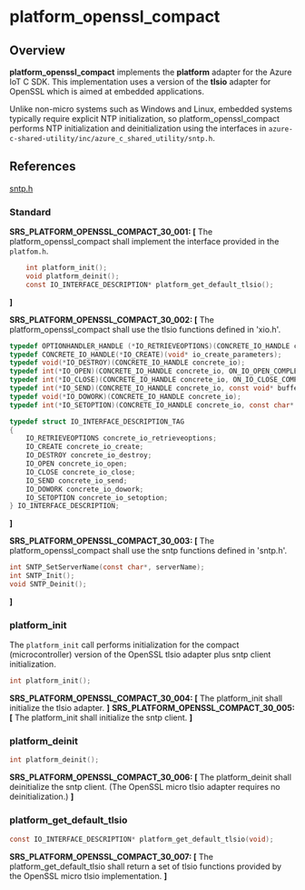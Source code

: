 platform_openssl_compact
=============

## Overview

**platform_openssl_compact** implements the **platform** adapter for the Azure IoT C SDK. This implementation
uses a version of the **tlsio** adapter for OpenSSL which is aimed at embedded applications.

Unlike non-micro systems such as Windows and Linux, embedded systems typically
require explicit NTP initialization, so platform_openssl_compact performs NTP
initialization and deinitialization using the interfaces in `azure-c-shared-utility/inc/azure_c_shared_utility/sntp.h`.

## References
[sntp.h](https://github.com/Azure/azure-c-shared-utility/tree/master/inc/azure_c_shared_utility/sntp.h)

###  Standard

**SRS_PLATFORM_OPENSSL_COMPACT_30_001: [** The platform_openssl_compact shall implement the interface provided in the `platfom.h`.


```c
    int platform_init();
    void platform_deinit();
    const IO_INTERFACE_DESCRIPTION* platform_get_default_tlsio();
```
**]**

**SRS_PLATFORM_OPENSSL_COMPACT_30_002: [** The platform_openssl_compact shall use the tlsio functions defined in 'xio.h'.
```c
typedef OPTIONHANDLER_HANDLE (*IO_RETRIEVEOPTIONS)(CONCRETE_IO_HANDLE concrete_io);
typedef CONCRETE_IO_HANDLE(*IO_CREATE)(void* io_create_parameters);
typedef void(*IO_DESTROY)(CONCRETE_IO_HANDLE concrete_io);
typedef int(*IO_OPEN)(CONCRETE_IO_HANDLE concrete_io, ON_IO_OPEN_COMPLETE on_io_open_complete, void* on_io_open_complete_context, ON_BYTES_RECEIVED on_bytes_received, void* on_bytes_received_context, ON_IO_ERROR on_io_error, void* on_io_error_context);
typedef int(*IO_CLOSE)(CONCRETE_IO_HANDLE concrete_io, ON_IO_CLOSE_COMPLETE on_io_close_complete, void* callback_context);
typedef int(*IO_SEND)(CONCRETE_IO_HANDLE concrete_io, const void* buffer, size_t size, ON_SEND_COMPLETE on_send_complete, void* callback_context);
typedef void(*IO_DOWORK)(CONCRETE_IO_HANDLE concrete_io);
typedef int(*IO_SETOPTION)(CONCRETE_IO_HANDLE concrete_io, const char* optionName, const void* value);

typedef struct IO_INTERFACE_DESCRIPTION_TAG
{
    IO_RETRIEVEOPTIONS concrete_io_retrieveoptions;
    IO_CREATE concrete_io_create;
    IO_DESTROY concrete_io_destroy;
    IO_OPEN concrete_io_open;
    IO_CLOSE concrete_io_close;
    IO_SEND concrete_io_send;
    IO_DOWORK concrete_io_dowork;
    IO_SETOPTION concrete_io_setoption;
} IO_INTERFACE_DESCRIPTION;
```
**]**

**SRS_PLATFORM_OPENSSL_COMPACT_30_003: [** The platform_openssl_compact shall use the sntp functions defined in 'sntp.h'.
```c
int SNTP_SetServerName(const char*, serverName);
int SNTP_Init();
void SNTP_Deinit();
```
**]**

###  platform_init

The `platform_init` call performs initialization for the compact (microcontroller) version of the OpenSSL tlsio adapter plus sntp client initialization.

```c
int platform_init();
```

**SRS_PLATFORM_OPENSSL_COMPACT_30_004: [** The platform_init shall initialize the tlsio adapter. **]**
**SRS_PLATFORM_OPENSSL_COMPACT_30_005: [** The platform_init shall initialize the sntp client. **]**


###  platform_deinit

```c
int platform_deinit();
```

**SRS_PLATFORM_OPENSSL_COMPACT_30_006: [** The platform_deinit shall deinitialize the sntp client. (The OpenSSL micro tlsio adapter requires no deinitialization.) **]**


###  platform_get_default_tlsio

```c
const IO_INTERFACE_DESCRIPTION* platform_get_default_tlsio(void);
```

**SRS_PLATFORM_OPENSSL_COMPACT_30_007: [** The platform_get_default_tlsio shall return a set of tlsio functions provided by the OpenSSL micro tlsio implementation. **]**
